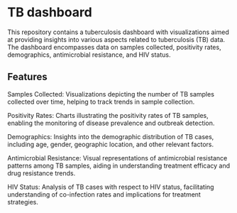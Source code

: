 # TB dashboard
This repository contains a tuberculosis dashboard with visualizations aimed at providing insights into various aspects related to tuberculosis (TB) data. The dashboard encompasses data on samples collected, positivity rates, demographics, antimicrobial resistance, and HIV status.

## Features

Samples Collected: Visualizations depicting the number of TB samples collected over time, helping to track trends in sample collection.

Positivity Rates: Charts illustrating the positivity rates of TB samples, enabling the monitoring of disease prevalence and outbreak detection.

Demographics: Insights into the demographic distribution of TB cases, including age, gender, geographic location, and other relevant factors.

Antimicrobial Resistance: Visual representations of antimicrobial resistance patterns among TB samples, aiding in understanding treatment efficacy and drug resistance trends.

HIV Status: Analysis of TB cases with respect to HIV status, facilitating understanding of co-infection rates and implications for treatment strategies.
